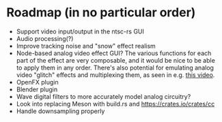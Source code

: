 # Roadmap (in no particular order)

- Support video input/output in the ntsc-rs GUI
- Audio processing(?)
- Improve tracking noise and "snow" effect realism
- Node-based analog video effect GUI? The various functions for each part of the effect are very composable, and
  it would be nice to be able to apply them in any order. There's also potential for emulating analog video "glitch"
  effects and multiplexing them, as seen in e.g. [this video](https://www.youtube.com/watch?v=eQHocOLTxnw).
- OpenFX plugin
- Blender plugin
- Wave digital filters to more accurately model analog circuitry?
- Look into replacing Meson with build.rs and https://crates.io/crates/cc
- Handle downsampling properly